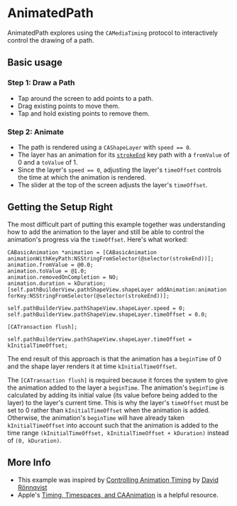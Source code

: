 # AnimatedPath

AnimatedPath explores using the `CAMediaTiming` protocol to interactively control the drawing of a path.

## Basic usage

### Step 1: Draw a Path

- Tap around the screen to add points to a path.
- Drag existing points to move them.
- Tap and hold existing points to remove them.

### Step 2: Animate

- The path is rendered using a `CAShapeLayer` with `speed == 0`.
- The layer has an animation for its [`strokeEnd`](https://developer.apple.com/library/iOs/documentation/GraphicsImaging/Reference/CAShapeLayer_class/Reference/Reference.html#//apple_ref/doc/uid/TP40008314-CH1-SW15) key path with a `fromValue` of 0 and a `toValue` of 1.
- Since the layer's `speed == 0`, adjusting the layer's `timeOffset` controls the time at which the animation is rendered.
- The slider at the top of the screen adjusts the layer's `timeOffset`.

## Getting the Setup Right

The most difficult part of putting this example together was understanding how to add the animation to the layer and still be able to control the animation's progress via the `timeOffset`. Here's what worked:

    CABasicAnimation *animation = [CABasicAnimation animationWithKeyPath:NSStringFromSelector(@selector(strokeEnd))];
    animation.fromValue = @0.0;
    animation.toValue = @1.0;
    animation.removedOnCompletion = NO;
    animation.duration = kDuration;
    [self.pathBuilderView.pathShapeView.shapeLayer addAnimation:animation forKey:NSStringFromSelector(@selector(strokeEnd))];

    self.pathBuilderView.pathShapeView.shapeLayer.speed = 0;
    self.pathBuilderView.pathShapeView.shapeLayer.timeOffset = 0.0;

    [CATransaction flush];

    self.pathBuilderView.pathShapeView.shapeLayer.timeOffset = kInitialTimeOffset;

The end result of this approach is that the animation has a `beginTime` of 0 and the shape layer renders it at time `kInitialTimeOffset`.

The `[CATransaction flush]` is required because it forces the system to give the animation added to the layer a `beginTime`. The animation's `beginTime` is calculated by adding its initial value (its value before being added to the layer) to the layer's current time. This is why the layer's `timeOffset` must be set to 0 rather than `kInitialTimeOffset` when the animation is added. Otherwise, the animation's `beginTime` will have already taken `kInitialTimeOffset` into account such that the animation is added to the time range `(kInitialTimeOffset, kInitialTimeOffset + kDuration)` instead of `(0, kDuration)`.

## More Info

- This example was inspired by [Controlling Animation Timing](http://ronnqvi.st/controlling-animation-timing/) by [David Rönnqvist](https://twitter.com/davidronnqvist)
- Apple's [Timing, Timespaces, and CAAnimation](https://developer.apple.com/library/mac/documentation/Cocoa/Conceptual/Animation_Types_Timing/Articles/Timing.html) is a helpful resource.
